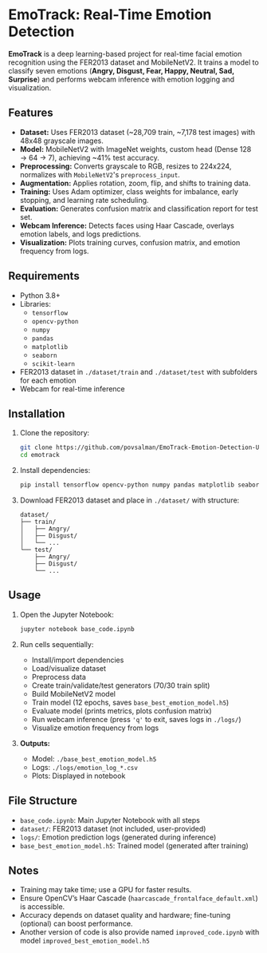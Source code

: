 # EmoTrack: Real-Time Emotion Detection

**EmoTrack** is a deep learning-based project for real-time facial emotion recognition using the FER2013 dataset and MobileNetV2. It trains a model to classify seven emotions (**Angry, Disgust, Fear, Happy, Neutral, Sad, Surprise**) and performs webcam inference with emotion logging and visualization.

## Features

- **Dataset:** Uses FER2013 dataset (~28,709 train, ~7,178 test images) with 48x48 grayscale images.
- **Model:** MobileNetV2 with ImageNet weights, custom head (Dense 128 → 64 → 7), achieving ~41% test accuracy.
- **Preprocessing:** Converts grayscale to RGB, resizes to 224x224, normalizes with `MobileNetV2`'s `preprocess_input`.
- **Augmentation:** Applies rotation, zoom, flip, and shifts to training data.
- **Training:** Uses Adam optimizer, class weights for imbalance, early stopping, and learning rate scheduling.
- **Evaluation:** Generates confusion matrix and classification report for test set.
- **Webcam Inference:** Detects faces using Haar Cascade, overlays emotion labels, and logs predictions.
- **Visualization:** Plots training curves, confusion matrix, and emotion frequency from logs.

## Requirements

- Python 3.8+
- Libraries:
  - `tensorflow`
  - `opencv-python`
  - `numpy`
  - `pandas`
  - `matplotlib`
  - `seaborn`
  - `scikit-learn`
- FER2013 dataset in `./dataset/train` and `./dataset/test` with subfolders for each emotion
- Webcam for real-time inference

## Installation

1. Clone the repository:

   ```bash
   git clone https://github.com/povsalman/EmoTrack-Emotion-Detection-Using-AI.git
   cd emotrack
   ```

2. Install dependencies:

   ```bash
   pip install tensorflow opencv-python numpy pandas matplotlib seaborn scikit-learn
   ```

3. Download FER2013 dataset and place in `./dataset/` with structure:

   ```
   dataset/
   ├── train/
   │   ├── Angry/
   │   ├── Disgust/
   │   └── ...
   └── test/
       ├── Angry/
       ├── Disgust/
       └── ...
   ```

## Usage

1. Open the Jupyter Notebook:

   ```bash
   jupyter notebook base_code.ipynb
   ```

2. Run cells sequentially:

   - Install/import dependencies
   - Load/visualize dataset
   - Preprocess data
   - Create train/validate/test generators (70/30 train split)
   - Build MobileNetV2 model
   - Train model (12 epochs, saves `base_best_emotion_model.h5`)
   - Evaluate model (prints metrics, plots confusion matrix)
   - Run webcam inference (press `'q'` to exit, saves logs in `./logs/`)
   - Visualize emotion frequency from logs

3. **Outputs:**
   - Model: `./base_best_emotion_model.h5`
   - Logs: `./logs/emotion_log_*.csv`
   - Plots: Displayed in notebook

## File Structure

- `base_code.ipynb`: Main Jupyter Notebook with all steps
- `dataset/`: FER2013 dataset (not included, user-provided)
- `logs/`: Emotion prediction logs (generated during inference)
- `base_best_emotion_model.h5`: Trained model (generated after training)

## Notes

- Training may take time; use a GPU for faster results.
- Ensure OpenCV’s Haar Cascade (`haarcascade_frontalface_default.xml`) is accessible.
- Accuracy depends on dataset quality and hardware; fine-tuning (optional) can boost performance.
- Another version of code is also provide named `improved_code.ipynb` with model `improved_best_emotion_model.h5`
